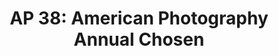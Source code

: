 ---
attached_collection: collections/popular-mechanics.md
attached_link: 
block_aspect_ratio: ratio-3x2
blog_block_cover: https://d1sf55qlb7p6hz.cloudfront.net/rieser-popmech-ap-2.jpg
blog_header: 
caption: "Popular Mechanics: Can Science Cure Death? It Sure Looks Like It."
content: >-
  [**_Can Science Cure Death? It Sure Looks Like
  It_**](https://jesserieser.com/collections/popular-mechanics-longevity) for
  _Popular Mechanics_ has been “chosen” by the [**American Photography 38 Photo
  Annual**](https://www.ai-ap.com/slideshow/AP/38/jesse-rieser/)


  Pictured is 72 year old James Strohle. Strohle is cofounder of People
  Unlimited, a community to inspire people to live infinite lifespans and to
  introduce anti-aging developments to the public.


  Congratulations to all the winners and thank you to this year’s judges:


  Samir Abady, Photo Editor, _The Wall Street Journal_


  Dudley M. Brooks, Photo Editor, _The Washington Post Magazine_


  Shahrzad Elghanayan, Senior Photo Editor, _NBC News_


  Gail Fletcher, Photo Editor, _The Guardian_


  Jeanne Graves, Director of Photography, _Fast Company_


  Whitney Matewe, Photo Editor, _TIME Magazine_


  Michele Romero, Creative Photography Director, PhotoRehab


  Elijah S Walker, Visual Journalist and Photography Editor, _The New York
  Times_


  Amy Wolff, Photo Director, _Hearst Enthusiast Group_


  Nili Zadok, Executive Producer
date: 
news_category:
  - awards
theme_color: "#FF052B"
title: "AP 38: American Photography Annual Chosen"
seo:
  meta_description: 
  meta_title: 
post_blocks:
  - _bookshop_name: posts/media-row-start
    row_alignment: between
  - _bookshop_name: posts/media-element-static
    caption: 
    image: https://d1sf55qlb7p6hz.cloudfront.net/rieser-popmech-ap-3.jpg
    width: '33'
  - _bookshop_name: posts/media-element-static
    caption: 
    image: https://d1sf55qlb7p6hz.cloudfront.net/rieser-popmech-ap-4.jpg
    width: '66'
  - _bookshop_name: posts/media-row-static
  - _bookshop_name: posts/media-row-static
  - _bookshop_name: posts/media-element-static
    caption: 
    image: https://d1sf55qlb7p6hz.cloudfront.net/rieser-popmech-ap-7.jpg
    width: '50'
  - _bookshop_name: posts/media-element-static
    caption: 
    image: https://d1sf55qlb7p6hz.cloudfront.net/rieser-popmech-ap-8.jpg
    width: '50'
  - _bookshop_name: posts/media-row-static
  - _bookshop_name: posts/media-element-static
    caption: 
    image: https://d1sf55qlb7p6hz.cloudfront.net/rieser-popmech-ap-5.jpg
    width: '50'
  - _bookshop_name: posts/media-element-static
    caption: 
    image: https://d1sf55qlb7p6hz.cloudfront.net/rieser-popmech-ap-6.jpg
    width: '50'
  - _bookshop_name: posts/media-row-end
blog_slider:
  - _bookshop_name: posts/media-element-url
    image: https://d1sf55qlb7p6hz.cloudfront.net/rieser-popmech-ap-1.jpg
  - _bookshop_name: posts/media-element-url
    image: https://d1sf55qlb7p6hz.cloudfront.net/rieser-popmech-ap-2.jpg
---